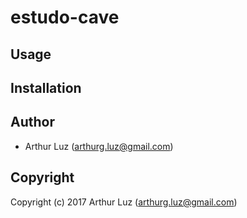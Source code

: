# estudo-cave



## Usage

## Installation

## Author

* Arthur Luz (arthurg.luz@gmail.com)

## Copyright

Copyright (c) 2017 Arthur Luz (arthurg.luz@gmail.com)

